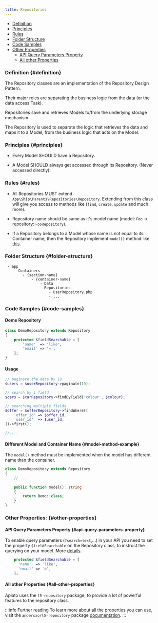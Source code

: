```yaml
---
title: Repositories
---
```


* [Definition](#definition)
* [Principles](#principles)
* [Rules](#rules)
* [Folder Structure](#folder-structure)
* [Code Samples](#code-samples)
* [Other Properties](#other-properties)
  * [API Query Parameters Property](#api-query-parameters-property)
  * [All other Properties](#all-other-properties)


### Definition {#definition}

The Repository classes are an implementation of the Repository Design Pattern.

Their major roles are separating the business logic from the data (or the data access Task).

Repositories save and retrieves Models to/from the underlying storage mechanism.

The Repository is used to separate the logic that retrieves the data and maps it to a Model, from the business logic that acts on the Model.

### Principles {#principles}

- Every Model SHOULD have a Repository.

- A Model SHOULD always get accessed through its Repository. (Never accessed directly).

### Rules {#rules}

- All Repositories MUST extend `App\Ship\Parents\Repositories\Repository`. Extending from this class will give you access to methods like (`find`, `create`, `update` and much more).

- Repository name should be same as it's model name (model: `Foo` -> repository: `FooRepository`).

- If a Repository belongs to a Model whose name is not equal to its Container name, then the Repository implement `model()` method like [this](#model-method-example).

### Folder Structure {#folder-structure}

```
 - app
    - Containers
        - {section-name}
            - {container-name}
                - Data
                - Repositories
                    - UserRepository.php
                    - ...
```

### Code Samples {#code-samples}

#### Demo Repository

```php
class DemoRepository extends Repository
{
    protected $fieldSearchable = [
        'name'  => 'like',
        'email' => '=',
    ];
}
```

#### Usage

```php
// paginate the data by 10
$users = $userRepository->paginate(10);

// search by 1 field
$cars = $carRepository->findByField('colour', $colour);

// searching multiple fields
$offer = $offerRepository->findWhere([
    'offer_id' => $offer_id,
    'user_id'  => $user_id,
])->first();

//....
```

#### Different Model and Container Name {#model-method-example}
The `model()` method must be implemented when the model has different name than the container.

```php
class DemoRepository extends Repository
{
    // ...
    
    public function model(): string
    {
        return Demo::class;
    }
}
```

### Other Properties: {#other-properties}

#### API Query Parameters Property {#api-query-parameters-property}

To enable query parameters (`?search=text`,...) in your API you need to set the property `$fieldSearchable` on the Repository class, to instruct the querying on your model. More [details](../../core-features/query-parameters##using-the-request-criteria).

```php
	protected $fieldSearchable = [
      'name'  => 'like',
      'email' => '=',
	];
```

#### All other Properties {#all-other-properties}

Apiato uses the `l5-repository` package, to provide a lot of powerful features to the repository class.  

:::info Further reading
To learn more about all the properties you can use, visit the `andersao/l5-repository` package [documentation](https://github.com/andersao/l5-repository).
:::
